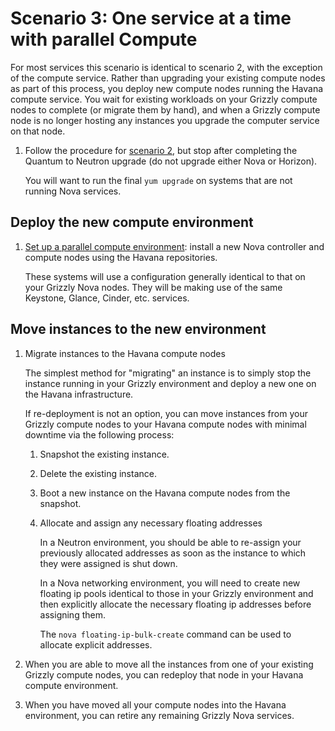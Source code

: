 # Scenario 3: One service at a time with parallel Compute

For most services this scenario is identical to scenario 2, with the
exception of the compute service.  Rather than upgrading your existing
compute nodes as part of this process, you deploy new compute nodes
running the Havana compute service.  You wait for existing workloads
on your Grizzly compute nodes to complete (or migrate them by hand),
and when a Grizzly compute node is no longer hosting any instances you
upgrade the computer service on that node.

1. Follow the procedure for [scenario 2][s2], but stop after completing
   the Quantum to Neutron upgrade (do not upgrade either Nova or
   Horizon).

   You will want to run the final `yum upgrade` on systems that are
   not running Nova services.

## Deploy the new compute environment

1. [Set up a parallel compute environment][parallel]: install a new Nova controller  and compute nodes using the Havana repositories.

     These systems will use a configuration generally identical to that
     on your Grizzly Nova nodes.  They will be making use of the
     same Keystone, Glance, Cinder, etc. services.

[parallel]: parallel-nova.html

## Move instances to the new environment

1. Migrate instances to the Havana compute nodes

     The simplest method for "migrating" an instance is to simply
     stop the instance running in your Grizzly environment and deploy
     a new one on the Havana infrastructure.

     If re-deployment is not an option, you can move instances from
     your Grizzly compute nodes to your Havana compute nodes with
     minimal downtime via the following process:
     
     1. Snapshot the existing instance.
     1. Delete the existing instance.
     1. Boot a new instance on the Havana compute nodes from the
        snapshot.
     1. Allocate and assign any necessary floating addresses

          In a Neutron environment, you should be able to re-assign
          your previously allocated addresses as soon as the instance
          to which they were assigned is shut down.

          In a Nova networking environment, you will need to create
          new floating ip pools identical to those in your Grizzly
          environment and then explicitly allocate the necessary
          floating ip addresses before assigning them.

          The `nova floating-ip-bulk-create` command can be used to
          allocate explicit addresses.

1. When you are able to move all the instances from one of your
   existing Grizzly compute nodes, you can redeploy that node in your
   Havana compute environment.

1. When you have moved all your compute nodes into the Havana
   environment, you can retire any remaining Grizzly Nova services.

[s2]: upgrade-2.html

